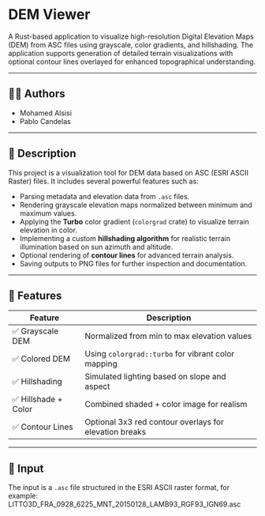 # DEM Viewer

A Rust-based application to visualize high-resolution Digital Elevation Maps (DEM) from ASC files using grayscale, color gradients, and hillshading. The application supports generation of detailed terrain visualizations with optional contour lines overlayed for enhanced topographical understanding.

---

## 👨‍💻 Authors

- Mohamed Alsisi  
- Pablo Candelas

---

## 📌 Description

This project is a visualization tool for DEM data based on ASC (ESRI ASCII Raster) files. It includes several powerful features such as:

- Parsing metadata and elevation data from `.asc` files.
- Rendering grayscale elevation maps normalized between minimum and maximum values.
- Applying the **Turbo** color gradient (`colorgrad` crate) to visualize terrain elevation in color.
- Implementing a custom **hillshading algorithm** for realistic terrain illumination based on sun azimuth and altitude.
- Optional rendering of **contour lines** for advanced terrain analysis.
- Saving outputs to PNG files for further inspection and documentation.

---

## 🎨 Features

| Feature              | Description |
|----------------------|-------------|
| ✅ Grayscale DEM      | Normalized from min to max elevation values |
| ✅ Colored DEM        | Using `colorgrad::turbo` for vibrant color mapping |
| ✅ Hillshading        | Simulated lighting based on slope and aspect |
| ✅ Hillshade + Color  | Combined shaded + color image for realism |
| ✅ Contour Lines      | Optional 3x3 red contour overlays for elevation breaks |

---

## 📁 Input

The input is a `.asc` file structured in the ESRI ASCII raster format, for example: LITTO3D_FRA_0928_6225_MNT_20150128_LAMB93_RGF93_IGN69.asc

